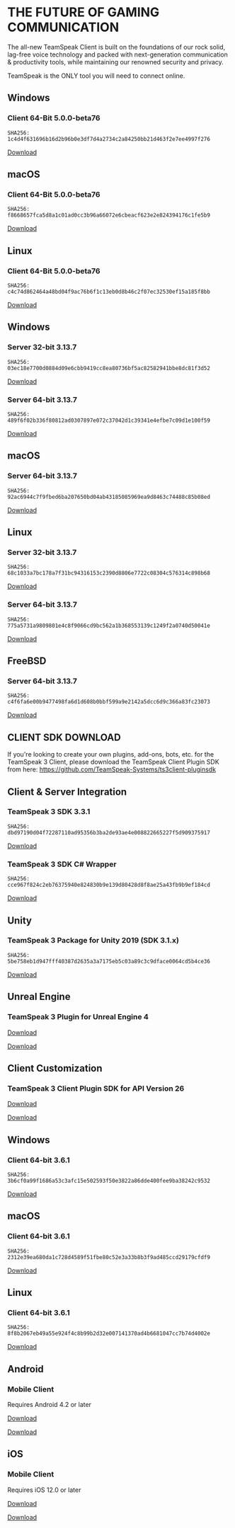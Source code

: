 THE FUTURE OF GAMING COMMUNICATION
==========

The all-new TeamSpeak Client is built on the foundations of our rock solid, lag-free voice technology and packed with next-generation communication & productivity tools, while maintaining our renowned security and privacy.

TeamSpeak is the ONLY tool you will need to connect online.

 Windows
----------

###  Client 64-Bit  5.0.0-beta76  ###

```
SHA256: 1c4d4f631696b16d2b96b0e3df7d4a2734c2a84250bb21d463f2e7ee4997f276
```

[Download](https://files.teamspeak-services.com/pre_releases/client/5.0.0-beta76/teamspeak-client.msi)

 macOS
----------

###  Client 64-Bit  5.0.0-beta76  ###

```
SHA256: f8668657fca5d8a1c01ad0cc3b96a66072e6cbeacf623e2e824394176c1fe5b9
```

[Download](https://files.teamspeak-services.com/pre_releases/client/5.0.0-beta76/teamspeak-client.dmg)

 Linux
----------

###  Client 64-Bit  5.0.0-beta76  ###

```
SHA256: c4c74d862464a48bd04f9ac76b6f1c13eb0d8b46c2f07ec32530ef15a185f8bb
```

[Download](https://files.teamspeak-services.com/pre_releases/client/5.0.0-beta76/teamspeak-client.tar.gz)

 Windows
----------

###  Server 32-bit  3.13.7  ###

```
SHA256: 03ec18e7700d0884d09e6cbb9419cc8ea80736bf5ac82582941bbe8dc81f3d52
```

[Download](https://files.teamspeak-services.com/releases/server/3.13.7/teamspeak3-server_win32-3.13.7.zip)

###  Server 64-bit  3.13.7  ###

```
SHA256: 489f6f02b336f80812ad0307897e072c37042d1c39341e4efbe7c09d1e100f59
```

[Download](https://files.teamspeak-services.com/releases/server/3.13.7/teamspeak3-server_win64-3.13.7.zip)

 macOS
----------

###  Server 64-bit  3.13.7  ###

```
SHA256: 92ac6944c7f9fbed6ba207650bd04ab43185085969ea9d8463c74488c85b08ed
```

[Download](https://files.teamspeak-services.com/releases/server/3.13.7/teamspeak3-server_mac-3.13.7.zip)

 Linux
----------

###  Server 32-bit  3.13.7  ###

```
SHA256: 68c1033a7bc178a7f31bc94316153c2390d8806e7722c08304c576314c898b68
```

[Download](https://files.teamspeak-services.com/releases/server/3.13.7/teamspeak3-server_linux_x86-3.13.7.tar.bz2)

###  Server 64-bit  3.13.7  ###

```
SHA256: 775a5731a9809801e4c8f9066cd9bc562a1b368553139c1249f2a0740d50041e
```

[Download](https://files.teamspeak-services.com/releases/server/3.13.7/teamspeak3-server_linux_amd64-3.13.7.tar.bz2)

 FreeBSD
----------

###  Server 64-bit  3.13.7  ###

```
SHA256: c4f6fa6e00b9477498fa6d1d608b0bbf599a9e2142a5dcc6d9c366a83fc23073
```

[Download](https://files.teamspeak-services.com/releases/server/3.13.7/teamspeak3-server_freebsd_amd64-3.13.7.tar.bz2)

CLIENT SDK DOWNLOAD
----------

 If you're looking to create your own plugins, add-ons, bots, etc. for the TeamSpeak 3 Client, please download the TeamSpeak Client Plugin SDK from here:
<https://github.com/TeamSpeak-Systems/ts3client-pluginsdk>

 Client & Server Integration
----------

###  TeamSpeak 3 SDK  3.3.1  ###

```
SHA256: dbd97190d04f72287110ad95356b3ba2de93ae4e008822665227f5d909375917
```

[Download](https://files.teamspeak-services.com/releases/sdk/3.3.1/ts_sdk_3.3.1.zip)

###  TeamSpeak 3 SDK  C# Wrapper  ###

```
SHA256: cce967f824c2eb76375940e824830b9e139d80428d8f8ae25a43fb9b9ef184cd
```

[Download](https://files.teamspeak-services.com/releases/sdk/csharp_sdk/ts3_sdk_dotNet_0.2.zip)

 Unity
----------

###  TeamSpeak 3 Package  for Unity 2019 (SDK 3.1.x)  ###

```
SHA256: 5be758eb1d947fff40387d2635a3a7175eb5c03a89c3c9dface0064cd5b4ce36
```

[Download](https://files.teamspeak-services.com/releases/sdk/3.1.0/teamspeak_sdk_3.1.0_2020_10_29_Unity_2019.4.12f1.unitypackage)

 Unreal Engine
----------

###  TeamSpeak 3 Plugin  for Unreal Engine 4  ###

[Download](https://github.com/TeamSpeak-Systems/ts3_sdk_unreal_engine4)

[Download](https://github.com/TeamSpeak-Systems/ts3_sdk_unreal_engine4)

 Client Customization
----------

###  TeamSpeak 3 Client Plugin SDK  for API Version 26  ###

[Download](https://github.com/teamspeak/ts3client-pluginsdk)

[Download](https://github.com/teamspeak/ts3client-pluginsdk)

 Windows
----------

###  Client 64-bit  3.6.1  ###

```
SHA256: 3b6cf0a99f1686a53c3afc15e502593f50e3822a86dde400fee9ba38242c9532
```

[Download](https://files.teamspeak-services.com/releases/client/3.6.1/TeamSpeak3-Client-win64-3.6.1.exe)

 macOS
----------

###  Client 64-bit  3.6.1  ###

```
SHA256: 2312e39ea680da1c728d4589f51fbe80c52e3a33b8b3f9ad485ccd29179cfdf9
```

[Download](https://files.teamspeak-services.com/releases/client/3.6.1/TeamSpeak3-Client-macosx-3.6.1.dmg)

 Linux
----------

###  Client 64-bit  3.6.1  ###

```
SHA256: 8f8b2067eb49a55e924f4c8b99b2d32e007141370ad4b6681047cc7b74d4002e
```

[Download](https://files.teamspeak-services.com/releases/client/3.6.1/TeamSpeak3-Client-linux_amd64-3.6.1.run)

 Android
----------

###  Mobile Client  ###

Requires Android 4.2 or later

[Download](https://play.google.com/store/apps/details?id=com.teamspeak.ts3client)

[Download](https://play.google.com/store/apps/details?id=com.teamspeak.ts3client)

 iOS
----------

###  Mobile Client  ###

Requires iOS 12.0 or later

[Download](https://itunes.apple.com/app/teamspeak-3/id577628510)

[Download](https://itunes.apple.com/app/teamspeak-3/id577628510)
